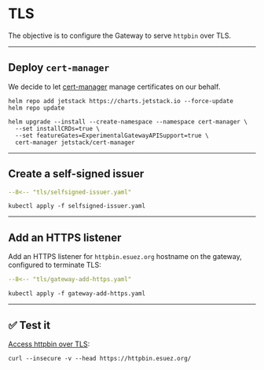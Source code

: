 # TLS

The objective is to configure the Gateway to serve `httpbin` over TLS.

---

## Deploy `cert-manager`

We decide to let [cert-manager](https://cert-manager.io/docs/) manage certificates on our behalf.

```shell
helm repo add jetstack https://charts.jetstack.io --force-update
helm repo update
```

```shell
helm upgrade --install --create-namespace --namespace cert-manager \
  --set installCRDs=true \
  --set featureGates=ExperimentalGatewayAPISupport=true \
  cert-manager jetstack/cert-manager
```

---

## Create a self-signed issuer

```yaml linenums="1"
--8<-- "tls/selfsigned-issuer.yaml"
```

```shell
kubectl apply -f selfsigned-issuer.yaml
```

---

## Add an HTTPS listener

Add an HTTPS listener for `httpbin.esuez.org` hostname on the gateway, configured to terminate TLS:

```yaml linenums="1" hl_lines="7 18-21"
--8<-- "tls/gateway-add-https.yaml"
```

```shell
kubectl apply -f gateway-add-https.yaml
```

---

## :white_check_mark: Test it

[Access httpbin over TLS](https://httpbin.esuez.org/):

```shell
curl --insecure -v --head https://httpbin.esuez.org/
```
